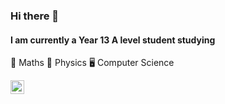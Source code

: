### Hi there 👋

#### I am currently a Year 13 A level student studying
🧮 Maths
🔭 Physics
🖥️ Computer Science

<img height="22" width="22" src="https://cdn.jsdelivr.net/npm/simple-icons@v3/icons/discord.svg" />

<!--
**Ortovoxx/Ortovoxx** is a ✨ _special_ ✨ repository because its `README.md` (this file) appears on your GitHub profile.

Here are some ideas to get you started:

- 🔭 I’m currently working on ...
- 🌱 I’m currently learning ...
- 👯 I’m looking to collaborate on ...
- 🤔 I’m looking for help with ...
- 💬 Ask me about ...
- 📫 How to reach me: ...
- 😄 Pronouns: ...
- ⚡ Fun fact: ...
-->
